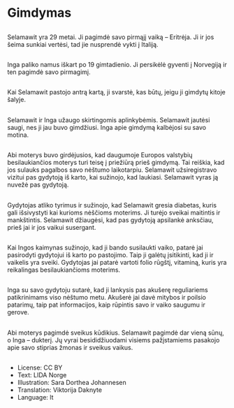 # Gimdymas

##
Selamawit yra 29 metai. Ji pagimdė savo pirmąjį vaiką – Eritrėja. Ji ir jos šeima sunkiai vertėsi, tad jie nusprendė vykti į Italiją.

##
Inga paliko namus iškart po 19 gimtadienio. Ji persikėlė gyventi į Norvegiją ir ten pagimdė savo pirmagimį.

##
Kai Selamawit pastojo antrą kartą, ji svarstė, kas būtų, jeigu ji gimdytų kitoje šalyje.

##
Selamawit ir Inga užaugo skirtingomis aplinkybėmis. Selamawit jautėsi saugi, nes ji jau buvo gimdžiusi. Inga apie gimdymą kalbėjosi su savo motina.

##
Abi moterys buvo girdėjusios, kad daugumoje Europos valstybių besilaukiančios moterys turi teisę į priežiūrą prieš gimdymą. Tai reiškia, kad jos sulauks pagalbos savo nėštumo laikotarpiu. Selamawit užsiregistravo vizitui pas gydytoją iš karto, kai sužinojo, kad laukiasi. Selamawit vyras ją nuvežė pas gydytoją.

##
Gydytojas atliko tyrimus ir sužinojo, kad Selamawit gresia diabetas, kuris gali išsivystyti kai kurioms nėščioms moterims. Ji turėjo sveikai maitintis ir mankštintis. Selamawit džiaugėsi, kad pas gydytoją apsilankė anksčiau, prieš jai ir jos vaikui susergant.

##
Kai Ingos kaimynas sužinojo, kad ji bando susilaukti vaiko, patarė jai pasirodyti gydytojui iš karto po pastojimo. Taip ji galėtų įsitikinti, kad ji ir vaikelis yra sveiki. Gydytojas jai patarė vartoti folio rūgštį, vitaminą, kuris yra reikalingas besilaukiančioms moterims.

##
Inga su savo gydytoju sutarė, kad ji lankysis pas akušerę reguliariems patikrinimams viso nėštumo metu. Akušerė jai davė mitybos ir poilsio patarimų, taip pat informacijos, kaip rūpintis savo ir vaiko saugumu ir gerove.

##
Abi moterys pagimdė sveikus kūdikius. Selamawit pagimdė dar vieną sūnų, o Inga – dukterį. Jų vyrai besididžiuodami visiems pažįstamiems pasakojo apie savo stiprias žmonas ir sveikus vaikus.

##
* License: CC BY
* Text: LIDA Norge
* Illustration: Sara Dorthea Johannesen
* Translation: Viktorija Daknyte
* Language: lt
